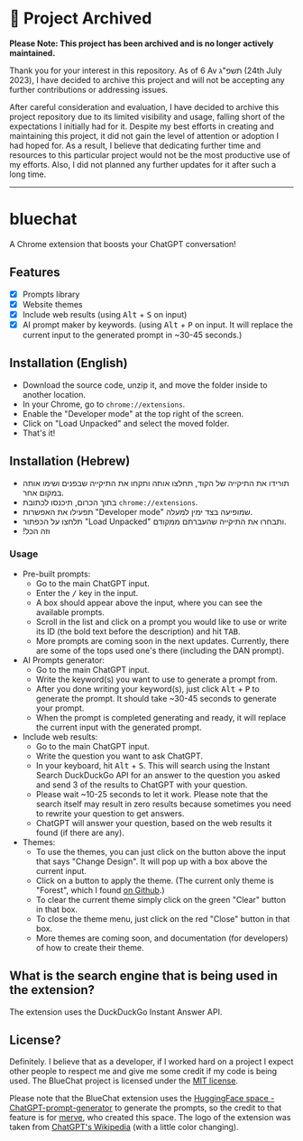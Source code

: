 # 🛑 Project Archived

**Please Note: This project has been archived and is no longer actively maintained.**

Thank you for your interest in this repository. As of 6 Av תשפ"ג (24th July 2023), I have decided to archive this project and will not be accepting any further contributions or addressing issues.

After careful consideration and evaluation, I have decided to archive this project repository due to its limited visibility and usage, falling short of the expectations I initially had for it. Despite my best efforts in creating and maintaining this project, it did not gain the level of attention or adoption I had hoped for. As a result, I believe that dedicating further time and resources to this particular project would not be the most productive use of my efforts. Also, I did not planned any further updates for it after such a long time.
***
# bluechat
A Chrome extension that boosts your ChatGPT conversation!

## Features
- [x] Prompts library
- [x] Website themes
- [x] Include web results (using <kbd>Alt</kbd> + <kbd>S</kbd> on input)
- [x] AI prompt maker by keywords. (using <kbd>Alt</kbd> + <kbd>P</kbd> on input. It will replace the current input to the generated prompt in ~30-45 seconds.)

## Installation (English)
- Download the source code, unzip it, and move the folder inside to another location.
- In your Chrome, go to `chrome://extensions`.
- Enable the "Developer mode" at the top right of the screen.
- Click on "Load Unpacked" and select the moved folder.
- That's it!

## Installation (Hebrew)
- תורידו את התיקייה של הקוד, תחלצו אותה ותקחו את התיקייה שבפנים ושימו אותה במקום אחר.
- בתוך הכרום, תיכנסו לכתובת `chrome://extensions`.
- תפעילו את האפשרות "Developer mode" שמופיעה בצד ימין למעלה.
- תלחצו על הכפתור "Load Unpacked" ותבחרו את התיקייה שהעברתם ממקודם.
- !וזה הכל

### Usage
- Pre-built prompts:
  - Go to the main ChatGPT input.
  - Enter the <kbd>/</kbd> key in the input.
  - A box should appear above the input, where you can see the available prompts.
  - Scroll in the list and click on a prompt you would like to use or write its ID (the bold text before the description) and hit <kbd>TAB</kbd>.
  - More prompts are coming soon in the next updates. Currently, there are some of the tops used one's there (including the DAN prompt).
- AI Prompts generator:
  - Go to the main ChatGPT input.
  - Write the keyword(s) you want to use to generate a prompt from.
  - After you done writing your keyword(s), just click <kbd>Alt</kbd> + <kbd>P</kbd> to generate the prompt. It should take ~30-45 seconds to generate your prompt.
  - When the prompt is completed generating and ready, it will replace the current input with the generated prompt.
- Include web results:
   -  Go to the main ChatGPT input.
   -  Write the question you want to ask ChatGPT.
   - In your keyboard, hit <kbd>Alt</kbd> + <kbd>S</kbd>. This will search using the Instant Search DuckDuckGo API for an answer to the question you asked and send 3 of the results to ChatGPT with your question.
   - Please wait ~10-25 seconds to let it work. Please note that the search itself may result in zero results because sometimes you need to rewrite your question to get answers.
   - ChatGPT will answer your question, based on the web results it found (if there are any).
- Themes:
   -  To use the themes, you can just click on the button above the input that says "Change Design". It will pop up with a box above the current input.
   -  Click on a button to apply the theme. (The current only theme is "Forest", which I found [on Github](https://github.com/FeroTheFox/ChatGPT-theme/blob/main/index.css).)
   - To clear the current theme simply click on the green "Clear" button in that box.
   - To close the theme menu, just click on the red "Close" button in that box.
   - More themes are coming soon, and documentation (for developers) of how to create their theme.

## What is the search engine that is being used in the extension?
The extension uses the DuckDuckGo Instant Answer API.

## License?
Definitely. I believe that as a developer, if I worked hard on a project I expect other people to respect me and give me some credit if my code is being used. The BlueChat project is licensed under the [MIT license](https://github.com/itsrn/bluechat/blob/main/LICENSE).

Please note that the BlueChat extension uses the [HuggingFace space - ChatGPT-prompt-generator](https://huggingface.co/spaces/merve/ChatGPT-prompt-generator) to generate the prompts, so the credit to that feature is for [merve](https://huggingface.co/merve), who created this space. The logo of the extension was taken from [ChatGPT's Wikipedia](https://en.m.wikipedia.org/wiki/File:ChatGPT_logo.svg) (with a little color changing).
